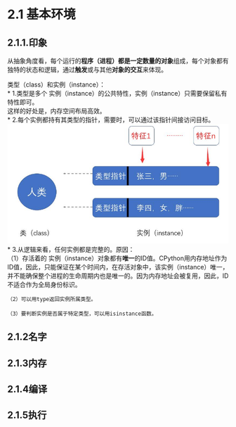 # 2.1 基本环境  

## 2.1.1.印象  
  从抽象角度看，每个运行的**程序（进程）**都是一定数量的**对象**组成，每个对象都有独特的状态和逻辑，通过**触发**或与其他**对象的交互**来体现。  
  
  类型（class）和实例（instance）：  
    * 1.类型是多个 实例（instance）的公共特性，实例（instance）只需要保留私有特性即可。  
    这样的好处是，内存空间布局高效。  
    * 2.每个实例都持有其类型的指针，需要时，可以通过该指针间接访问目标。  
        ![class-instance](https://github.com/tamily-duoy/learning-/blob/master/python/QQshotpic/%E7%B1%BB%E5%9E%8B%E5%92%8C%E5%AE%9E%E4%BE%8B.jpg)  
    * 3.从逻辑来看，任何实例都是完整的。原因：  
    （1）存活着的 实例（instance）对象都有**唯一**的ID值。CPython用内存地址作为ID值，因此，只能保证在某个时间内，在存活对象中，该实例（instance）唯一，并不能确保整个进程的生命周期内也是唯一的。因为内存地址会被复用，因此，ID不适合作为全局身份标识。  
    
    （2）可以用type返回实例所属类型。  
    
    （3）要判断实例是否属于特定类型，可以用isinstance函数。

    
  






## 2.1.2名字  

## 2.1.3内存  

## 2.1.4编译  

## 2.1.5执行
